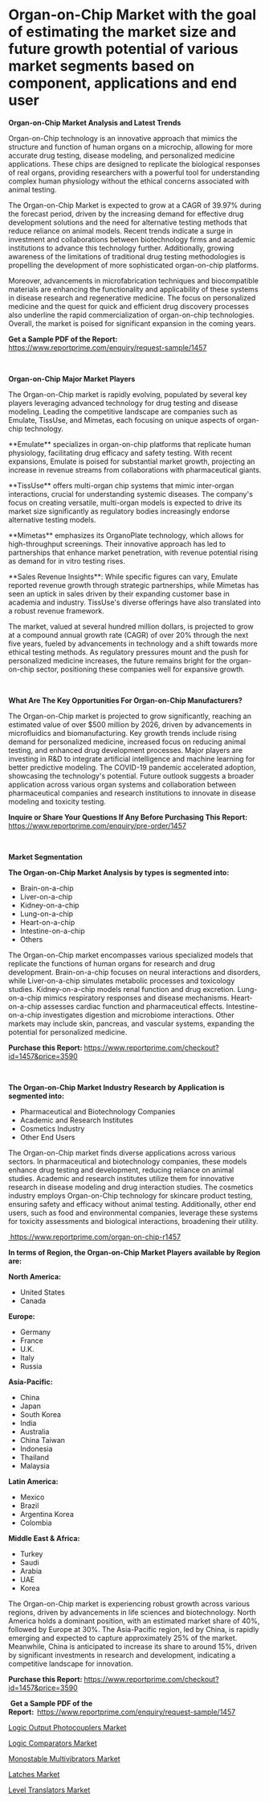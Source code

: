 <p><h1>Organ-on-Chip Market with the goal of estimating the market size and future growth potential of various market segments based on component, applications and end user</h1></p><p><strong>Organ-on-Chip Market Analysis and Latest Trends</strong></p>
<p><p>Organ-on-Chip technology is an innovative approach that mimics the structure and function of human organs on a microchip, allowing for more accurate drug testing, disease modeling, and personalized medicine applications. These chips are designed to replicate the biological responses of real organs, providing researchers with a powerful tool for understanding complex human physiology without the ethical concerns associated with animal testing.</p><p>The Organ-on-Chip Market is expected to grow at a CAGR of 39.97% during the forecast period, driven by the increasing demand for effective drug development solutions and the need for alternative testing methods that reduce reliance on animal models. Recent trends indicate a surge in investment and collaborations between biotechnology firms and academic institutions to advance this technology further. Additionally, growing awareness of the limitations of traditional drug testing methodologies is propelling the development of more sophisticated organ-on-chip platforms.</p><p>Moreover, advancements in microfabrication techniques and biocompatible materials are enhancing the functionality and applicability of these systems in disease research and regenerative medicine. The focus on personalized medicine and the quest for quick and efficient drug discovery processes also underline the rapid commercialization of organ-on-chip technologies. Overall, the market is poised for significant expansion in the coming years.</p></p>
<p><strong>Get a Sample PDF of the Report:&nbsp;</strong> <a href="https://www.reportprime.com/enquiry/request-sample/1457?utm_campaign=2106&utm_medium=2&utm_source=Github&utm_content=ia&utm_term=18032025&utm_id=organ-on-chip">https://www.reportprime.com/enquiry/request-sample/1457</a></p>
<p>&nbsp;</p>
<p><strong>Organ-on-Chip Major Market Players</strong></p>
<p><p>The Organ-on-Chip market is rapidly evolving, populated by several key players leveraging advanced technology for drug testing and disease modeling. Leading the competitive landscape are companies such as Emulate, TissUse, and Mimetas, each focusing on unique aspects of organ-chip technology.</p><p>**Emulate** specializes in organ-on-chip platforms that replicate human physiology, facilitating drug efficacy and safety testing. With recent expansions, Emulate is poised for substantial market growth, projecting an increase in revenue streams from collaborations with pharmaceutical giants. </p><p>**TissUse** offers multi-organ chip systems that mimic inter-organ interactions, crucial for understanding systemic diseases. The company's focus on creating versatile, multi-organ models is expected to drive its market size significantly as regulatory bodies increasingly endorse alternative testing models.</p><p>**Mimetas** emphasizes its OrganoPlate technology, which allows for high-throughput screenings. Their innovative approach has led to partnerships that enhance market penetration, with revenue potential rising as demand for in vitro testing rises.</p><p>**Sales Revenue Insights**: While specific figures can vary, Emulate reported revenue growth through strategic partnerships, while Mimetas has seen an uptick in sales driven by their expanding customer base in academia and industry. TissUse's diverse offerings have also translated into a robust revenue framework.</p><p>The market, valued at several hundred million dollars, is projected to grow at a compound annual growth rate (CAGR) of over 20% through the next five years, fueled by advancements in technology and a shift towards more ethical testing methods. As regulatory pressures mount and the push for personalized medicine increases, the future remains bright for the organ-on-chip sector, positioning these companies well for expansive growth.</p></p>
<p>&nbsp;</p>
<p><strong>What Are The Key Opportunities For Organ-on-Chip Manufacturers?</strong></p>
<p><p>The Organ-on-Chip market is projected to grow significantly, reaching an estimated value of over $500 million by 2026, driven by advancements in microfluidics and biomanufacturing. Key growth trends include rising demand for personalized medicine, increased focus on reducing animal testing, and enhanced drug development processes. Major players are investing in R&D to integrate artificial intelligence and machine learning for better predictive modeling. The COVID-19 pandemic accelerated adoption, showcasing the technology's potential. Future outlook suggests a broader application across various organ systems and collaboration between pharmaceutical companies and research institutions to innovate in disease modeling and toxicity testing.</p></p>
<p><strong>Inquire or Share Your Questions If Any Before Purchasing This Report:</strong> <a href="https://www.reportprime.com/enquiry/pre-order/1457?utm_campaign=2106&utm_medium=2&utm_source=Github&utm_content=ia&utm_term=18032025&utm_id=organ-on-chip">https://www.reportprime.com/enquiry/pre-order/1457</a></p>
<p>&nbsp;</p>
<p><strong>Market Segmentation</strong></p>
<p><strong>The Organ-on-Chip Market Analysis by types is segmented into:</strong></p>
<p><ul><li>Brain-on-a-chip</li><li>Liver-on-a-chip</li><li>Kidney-on-a-chip</li><li>Lung-on-a-chip</li><li>Heart-on-a-chip</li><li>Intestine-on-a-chip</li><li>Others</li></ul></p>
<p><p>The Organ-on-Chip market encompasses various specialized models that replicate the functions of human organs for research and drug development. Brain-on-a-chip focuses on neural interactions and disorders, while Liver-on-a-chip simulates metabolic processes and toxicology studies. Kidney-on-a-chip models renal function and drug excretion. Lung-on-a-chip mimics respiratory responses and disease mechanisms. Heart-on-a-chip assesses cardiac function and pharmaceutical effects. Intestine-on-a-chip investigates digestion and microbiome interactions. Other markets may include skin, pancreas, and vascular systems, expanding the potential for personalized medicine.</p></p>
<p><strong>Purchase this Report:&nbsp;</strong><a href="https://www.reportprime.com/checkout?id=1457&price=3590&utm_campaign=2106&utm_medium=2&utm_source=Github&utm_content=ia&utm_term=18032025&utm_id=organ-on-chip">https://www.reportprime.com/checkout?id=1457&price=3590</a></p>
<p>&nbsp;</p>
<p><strong>The Organ-on-Chip Market Industry Research by Application is segmented into:</strong></p>
<p><ul><li>Pharmaceutical and Biotechnology Companies</li><li>Academic and Research Institutes</li><li>Cosmetics Industry</li><li>Other End Users</li></ul></p>
<p><p>The Organ-on-Chip market finds diverse applications across various sectors. In pharmaceutical and biotechnology companies, these models enhance drug testing and development, reducing reliance on animal studies. Academic and research institutes utilize them for innovative research in disease modeling and drug interaction studies. The cosmetics industry employs Organ-on-Chip technology for skincare product testing, ensuring safety and efficacy without animal testing. Additionally, other end users, such as food and environmental companies, leverage these systems for toxicity assessments and biological interactions, broadening their utility.</p></p>
<p><a href="https://www.reportprime.com/organ-on-chip-r1457?utm_campaign=2106&utm_medium=2&utm_source=Github&utm_content=ia&utm_term=18032025&utm_id=organ-on-chip">&nbsp;https://www.reportprime.com/organ-on-chip-r1457</a></p>
<p><strong>In terms of Region, the Organ-on-Chip Market Players available by Region are:</strong></p>
<p>
    <p> <strong> North America: </strong>
        <ul>
            <li>United States</li>
            <li>Canada</li>
        </ul>
        </p> 
    <p> <strong> Europe: </strong>
        <ul>
            <li>Germany</li>
            <li>France</li>
            <li>U.K.</li>
            <li>Italy</li>
            <li>Russia</li>
        </ul>
        </p> 
    <p> <strong> Asia-Pacific: </strong>
        <ul>
            <li>China</li>
            <li>Japan</li>
            <li>South Korea</li>
            <li>India</li>
            <li>Australia</li>
            <li>China Taiwan</li>
            <li>Indonesia</li>
            <li>Thailand</li>
            <li>Malaysia</li>
        </ul>
        </p> 
    <p> <strong> Latin America: </strong>
        <ul>
            <li>Mexico</li>
            <li>Brazil</li>
            <li>Argentina Korea</li>
            <li>Colombia</li>
        </ul>
        </p> 
    <p> <strong> Middle East & Africa: </strong>
        <ul>
            <li>Turkey</li>
            <li>Saudi</li>
            <li>Arabia</li>
            <li>UAE</li>
            <li>Korea</li>
        </ul>
    </p>
    </p>
<p><p>The Organ-on-Chip market is experiencing robust growth across various regions, driven by advancements in life sciences and biotechnology. North America holds a dominant position, with an estimated market share of 40%, followed by Europe at 30%. The Asia-Pacific region, led by China, is rapidly emerging and expected to capture approximately 25% of the market. Meanwhile, China is anticipated to increase its share to around 15%, driven by significant investments in research and development, indicating a competitive landscape for innovation.</p></p>
<p><strong>Purchase this Report: </strong><a href="https://www.reportprime.com/checkout?id=1457&price=3590&utm_campaign=2106&utm_medium=2&utm_source=Github&utm_content=ia&utm_term=18032025&utm_id=organ-on-chip">https://www.reportprime.com/checkout?id=1457&price=3590</a></p>
<p>&nbsp;<strong>Get a Sample PDF of the Report:&nbsp;&nbsp;</strong><a href="https://www.reportprime.com/enquiry/request-sample/1457?utm_campaign=2106&utm_medium=2&utm_source=Github&utm_content=ia&utm_term=18032025&utm_id=organ-on-chip">https://www.reportprime.com/enquiry/request-sample/1457</a></p>
<p><strong></strong></p>
<p><p><a href="https://github.com/navodfetiya/Market-Research-Report-List-1/blob/main/logic-output-photocouplers-market.md?utm_campaign=2106&utm_medium=2&utm_source=Github&utm_content=ia&utm_term=18032025&utm_id=organ-on-chip">Logic Output Photocouplers Market</a></p><p><a href="https://github.com/rutupueyed/Market-Research-Report-List-1/blob/main/logic-comparators-market.md?utm_campaign=2106&utm_medium=2&utm_source=Github&utm_content=ia&utm_term=18032025&utm_id=organ-on-chip">Logic Comparators Market</a></p><p><a href="https://github.com/burnicndole/Market-Research-Report-List-1/blob/main/monostable-multivibrators-market.md?utm_campaign=2106&utm_medium=2&utm_source=Github&utm_content=ia&utm_term=18032025&utm_id=organ-on-chip">Monostable Multivibrators Market</a></p><p><a href="https://github.com/cevzarvargem/Market-Research-Report-List-1/blob/main/latches-market.md?utm_campaign=2106&utm_medium=2&utm_source=Github&utm_content=ia&utm_term=18032025&utm_id=organ-on-chip">Latches Market</a></p><p><a href="https://github.com/hurstsaqibyl/Market-Research-Report-List-1/blob/main/level-translators-market.md?utm_campaign=2106&utm_medium=2&utm_source=Github&utm_content=ia&utm_term=18032025&utm_id=organ-on-chip">Level Translators Market</a></p></p>